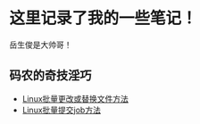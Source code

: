 # 这里记录了我的一些笔记！

岳生俊是大帅哥！

## 码农的奇技淫巧
- [Linux批量更改或替换文件方法](./码农的奇技淫巧/Linux批量更改或替换文件方法.md)
- [Linux批量提交job方法](./码农的奇技淫巧/一次性提交多个job方法.md)